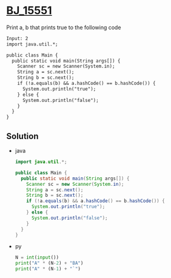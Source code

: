 # [BJ_15551](https://acmicpc.net/problem/15551)

Print a, b that prints true to the following code


```txt
Input: 2
import java.util.*;

public class Main {
  public static void main(String args[]) {
    Scanner sc = new Scanner(System.in);
    String a = sc.next();
    String b = sc.next();
    if (!a.equals(b) && a.hashCode() == b.hashCode()) {
      System.out.println("true");
    } else {
      System.out.println("false");
    }
  }
}
```

## Solution

* java

  ```java
  import java.util.*;

  public class Main {
    public static void main(String args[]) {
      Scanner sc = new Scanner(System.in);
      String a = sc.next();
      String b = sc.next();
      if (!a.equals(b) && a.hashCode() == b.hashCode()) {
        System.out.println("true");
      } else {
        System.out.println("false");
      }
    }
  }
  ```

* py

  ```py
  N = int(input())
  print("A" * (N-2) + "BA")
  print("A" * (N-1) + "`")
  ```
